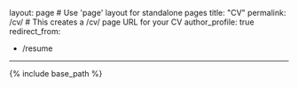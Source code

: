 layout: page  # Use 'page' layout for standalone pages
title: "CV"
permalink: /cv/  # This creates a /cv/ page URL for your CV
author_profile: true
redirect_from:
  - /resume
---

{% include base_path %}
